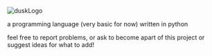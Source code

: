 ![duskLogo](https://github.com/Faked2378/dusk/assets/127430703/2c7709af-fe82-49d3-b8e6-b7e1d0ba4163)

a programming language (very basic for now) written in python


feel free to report problems, or ask to become apart of this project or suggest ideas for what to add!
